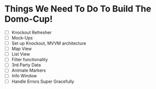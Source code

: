 # Things We Need To Do To Build The Domo-Cup!

- [ ] Knockout Refresher
- [ ] Mock-Ups
- [ ] Set up Knockout, MVVM architecture
- [ ] Map View
- [ ] List View
- [ ] Filter functionality
- [ ] 3rd Party Data
- [ ] Animate Markers
- [ ] Info Window
- [ ] Handle Errors Super Gracefully
